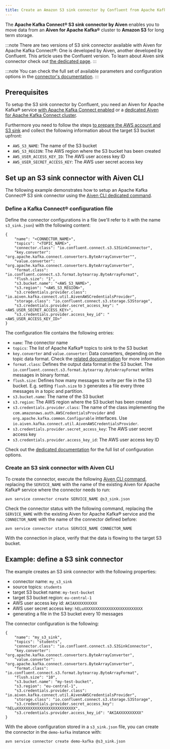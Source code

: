 ```yaml
---
title: Create an Amazon S3 sink connector by Confluent from Apache Kafka®
---
```


The **Apache Kafka Connect® S3 sink connector by Aiven** enables you to
move data from an **Aiven for Apache Kafka®** cluster to **Amazon S3**
for long term storage.

:::note
There are two versions of S3 sink connector available with Aiven for
Apache Kafka Connect®: One is developed by Aiven, another developed by
Confluent. This article uses the Confluent version. To learn about Aiven
sink connector check out
[the dedicated page](s3-sink-connector-aiven).
:::

:::note
You can check the full set of available parameters and configuration
options in the [connector's
documentation](https://docs.confluent.io/current/connect/kafka-connect-s3/).
:::

## Prerequisites

To setup the S3 sink connector by Confluent, you need an Aiven for
Apache Kafka® service
[with Apache Kafka Connect enabled](enable-connect) or a
[dedicated Aiven for Apache Kafka Connect cluster](/docs/products/kafka/kafka-connect/get-started#apache_kafka_connect_dedicated_cluster).

Furthermore you need to follow the steps
[to prepare the AWS account and S3 sink](s3-sink-prereq) and collect the following information about the target S3
bucket upfront:

-   `AWS_S3_NAME`: The name of the S3 bucket
-   `AWS_S3_REGION`: The AWS region where the S3 bucket has been created
-   `AWS_USER_ACCESS_KEY_ID`: The AWS user access key ID
-   `AWS_USER_SECRET_ACCESS_KEY`: The AWS user secret access key

## Set up an S3 sink connector with Aiven CLI

The following example demonstrates how to setup an Apache Kafka Connect®
S3 sink connector using the
[Aiven CLI dedicated command](/docs/tools/cli/service/connector#avn_service_connector_create).

### Define a Kafka Connect® configuration file

Define the connector configurations in a file (we\'ll refer to it with
the name `s3_sink.json`) with the following content:

```
{
    "name": "<CONNECTOR_NAME>",
    "topics": "<TOPIC_NAME>",
    "connector.class": "io.confluent.connect.s3.S3SinkConnector",
    "key.converter": "org.apache.kafka.connect.converters.ByteArrayConverter"",
    "value.converter": "org.apache.kafka.connect.converters.ByteArrayConverter",
    "format.class": "io.confluent.connect.s3.format.bytearray.ByteArrayFormat",
    "flush.size": "1",
    "s3.bucket.name": "<AWS_S3_NAME>",
    "s3.region": "<AWS_S3_REGION>",
    "s3.credentials.provider.class": "io.aiven.kafka.connect.util.AivenAWSCredentialsProvider",
    "storage.class": "io.confluent.connect.s3.storage.S3Storage",
    "s3.credentials.provider.secret_access_key": "<AWS_USER_SECRET_ACCESS_KEY>",
    "s3.credentials.provider.access_key_id": "<AWS_USER_ACCESS_KEY_ID>"
}
```

The configuration file contains the following entries:

-   `name`: The connector name
-   `topics`: The list of Apache Kafka® topics to sink to the S3 bucket
-   `key.converter` and `value.converter`: Data converters, depending on
    the topic data format. Check the [related
    documentation](https://docs.confluent.io/5.0.0/connect/kafka-connect-s3/index.html)
    for more information
-   `format.class`: Defines the output data format in the S3 bucket. The
    `io.confluent.connect.s3.format.bytearray.ByteArrayFormat` writes
    messages in binary format.
-   `flush.size`: Defines how many messages to write per file in the S3
    bucket. E.g. setting `flush.size` to `3` generates a file every
    three messages in a topic and partition.
-   `s3.bucket.name`: The name of the S3 bucket
-   `s3.region`: The AWS region where the S3 bucket has been created
-   `s3.credentials.provider.class`: The name of the class implementing
    the `com.amazonaws.auth.AWSCredentialsProvider` and
    `org.apache.kafka.common.Configurable` interfaces. Use
    `io.aiven.kafka.connect.util.AivenAWSCredentialsProvider`.
-   `s3.credentials.provider.secret_access_key`: The AWS user secret
    access key
-   `s3.credentials.provider.access_key_id`: The AWS user access key ID

Check out the [dedicated
documentation](https://docs.confluent.io/5.0.0/connect/kafka-connect-s3/index.html)
for the full list of configuration options.

### Create an S3 sink connector with Aiven CLI

To create the connector, execute the following
[Aiven CLI command](/docs/tools/cli/service/connector#avn_service_connector_create), replacing the `SERVICE_NAME` with the name of the existing
Aiven for Apache Kafka® service where the connector needs to run:

```
avn service connector create SERVICE_NAME @s3_sink.json
```

Check the connector status with the following command, replacing the
`SERVICE_NAME` with the existing Aiven for Apache Kafka® service and the
`CONNECTOR_NAME` with the name of the connector defined before:

```
avn service connector status SERVICE_NAME CONNECTOR_NAME
```

With the connection in place, verify that the data is flowing to the
target S3 bucket.

## Example: define a S3 sink connector

The example creates an S3 sink connector with the following properties:

-   connector name: `my_s3_sink`
-   source topics: `students`
-   target S3 bucket name: `my-test-bucket`
-   target S3 bucket region: `eu-central-1`
-   AWS user access key id: `AKIAXXXXXXXXXX`
-   AWS user secret access key: `hELuXXXXXXXXXXXXXXXXXXXXXXXXXX`
-   generating a file in the S3 bucket every 10 messages

The connector configuration is the following:

```
{
    "name": "my_s3_sink",
    "topics": "students",
    "connector.class": "io.confluent.connect.s3.S3SinkConnector",
    "key.converter": "org.apache.kafka.connect.converters.ByteArrayConverter",
    "value.converter": "org.apache.kafka.connect.converters.ByteArrayConverter",
    "format.class": "io.confluent.connect.s3.format.bytearray.ByteArrayFormat",
    "flush.size": "10",
    "s3.bucket.name": "my-test-bucket",
    "s3.region": "eu-central-1",
    "s3.credentials.provider.class": "io.aiven.kafka.connect.util.AivenAWSCredentialsProvider",
    "storage.class": "io.confluent.connect.s3.storage.S3Storage",
    "s3.credentials.provider.secret_access_key": "hELuXXXXXXXXXXXXXXXXXXXXXXXXXX",
    "s3.credentials.provider.access_key_id": "AKIAXXXXXXXXXX"
}
```

With the above configuration stored in a `s3_sink.json` file, you can
create the connector in the `demo-kafka` instance with:

```
avn service connector create demo-kafka @s3_sink.json
```
